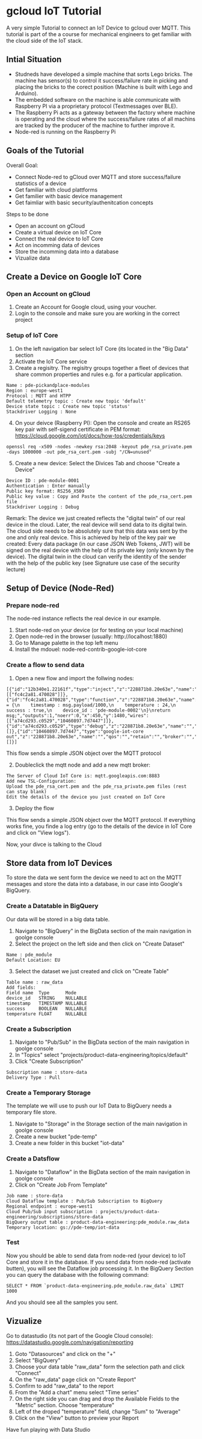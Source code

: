 # gcloud IoT Tutorial
A very simple Tutorial to connect an IoT Device to gcloud over MQTT.
This tutorial is part of the a course for mechanical engineers to get familiar with the cloud side of the IoT stack.

## Intial Situation
* Studneds have developed a simple machine that sorts Lego bricks. The machine has sensor(s) to control it success/failure rate in picking and placing the bricks to the corect position (Machine is built with Lego and Arduino).
* The embedded software on the machine is able communicate with Raspberry PI via a proprietary protocol (Textmessages over BLE).
* The Raspberry Pi acts as a gateway between the factory where machine is operating and the cloud where the success/failure rates of all machins are tracked by the producer of the machine to further improve it.
* Node-red is running on the Raspberry Pi

## Goals of the Tutorial

Overall Goal: 
* Connect Node-red to gCloud over MQTT and store success/failure statistics of a device
* Get familiar with cloud plattforms
* Get familier with basic device management
* Get faimliar with basic security/authenitcation concepts

Steps to be done
* Open an account on gCloud
* Create a virtual device on IoT Core
* Connect the real device to IoT Core
* Act on incomming data of devices
* Store the incomming data into a database 
* Vizualize data

## Create a Device on Google IoT Core

### Open an Account on gCloud
1. Create an Account for Google cloud, using your voucher.
2. Login to the console and make sure you are working in the correct project

### Setup of IoT Core
1. On the left navigation bar select IoT Core (its located in the "Big Data" section
2. Activate the IoT Core service
3. Create a regisitry. The regisitry groups together a fleet of devices that share common properties and rules e.g. for a particular application.
```
Name : pde-pickandplace-modules
Region : europe-west1
Protocol : MQTT and HTPP
Default telemetry topic : Create new topic 'default'
Device state topic : Create new topic 'status'
Stackdriver Logging : None
```
4. On your deivce (Raspberry PI): Open the console and create an RS265 key pair with self-sigend certificate in PEM format: https://cloud.google.com/iot/docs/how-tos/credentials/keys 

```
openssl req -x509 -nodes -newkey rsa:2048 -keyout pde_rsa_private.pem -days 1000000 -out pde_rsa_cert.pem -subj "/CN=unused"
```

5. Create a new device: Select the Divices Tab and choose "Create a Device" 
```
Device ID : pde-module-0001
Authentication : Enter manually
Public key format: RS256_X509
Public key value : Copy and Paste the content of the pde_rsa_cert.pem file
Stackdriver Logging : Debug
```
Remark: The device we just created reflects the "digital twin" of our real device in the cloud. Later, the real device will send data to its digital twin. The cloud side needs to be absolutely sure that this data was sent by the one and only real device. This is achieved by help of the key pair we created: Every data package (in our case JSON Web Tokens, JWT) will be signed on the real device with the help of its private key (only known by the device). The digital twin in the cloud can verify the identity of the sender with the help of the public key (see Signature use case of the security lecture)

## Setup of Device (Node-Red)

### Prepare node-red
The node-red instance reflects the real device in our example.
1. Start node-red on your device (or for testing on your local machine)
2. Open node-red in the browser (usually: http://localhost:1880)
3. Go to Manage palette in the top left menu
4. Install the mdouel: node-red-contrib-google-iot-core

### Create a flow to send data
1. Open a new flow and import the follwing nodes:
```
[{"id":"12b340e1.22161f","type":"inject","z":"228871b8.20e63e","name":"","topic":"","payload":"","payloadType":"date","repeat":"","crontab":"","once":false,"onceDelay":0.1,"x":260,"y":1480,"wires":[["fc4c2a81.470028"]]},{"id":"fc4c2a81.470028","type":"function","z":"228871b8.20e63e","name":"","func":"msg.payload = {\n    timestamp : msg.payload/1000,\n    temperature : 24,\n    success : true,\n    device_id : 'pde-module-0002'\n}\nreturn msg;","outputs":1,"noerr":0,"x":450,"y":1480,"wires":[["a74cd293.c0529","10460897.7d7447"]]},{"id":"a74cd293.c0529","type":"debug","z":"228871b8.20e63e","name":"","active":true,"tosidebar":true,"console":false,"tostatus":false,"complete":"false","x":690,"y":1540,"wires":[]},{"id":"10460897.7d7447","type":"google-iot-core out","z":"228871b8.20e63e","name":"","qos":"","retain":"","broker":"","x":700,"y":1440,"wires":[]}]
```
This flow sends a simple JSON object over the MQTT protocol

2. Doubleclick the mqtt node and add a new mqtt broker:
```
The Server of Cloud IoT Core is: mqtt.googleapis.com:8883
Add new TSL-Configuration:
Upload the pde_rsa_cert.pem and the pde_rsa_private.pem files (rest can stay blank)
Edit the details of the device you just created on IoT Core

```
3. Deploy the flow

This flow sends a simple JSON object over the MQTT protocol. If everything works fine, you finde a log entry (go to the details of the device in IoT Core and click on "View logs").

Now, your divce is talking to the Cloud

## Store data from IoT Devices
To store the data we sent form the device we need to act on the MQTT messages and store the data into a database, in our case into Google's BigQuery.

### Create a Datatable in BigQuery
Our data will be stored in a big data table.

1. Navigate to "BigQuery" in the BigData section of the main navigation in goolge console
2. Select the project on the left side and then click on "Create Dataset"
```
Name : pde_module
Default Location: EU
```
3. Select the dataset we just created and click on "Create Table"
```
Table name : raw_data
Add fields:
Field name  Type      Mode
device_id   STRING    NULLABLE	
timestamp   TIMESTAMP NULLABLE	
success     BOOLEAN   NULLABLE	
temperature FLOAT     NULLABLE

```

### Create a Subscription

1. Navigate to "Pub/Sub" in the BigData section of the main navigation in goolge console
2. In "Topics" select "projects/product-data-engineering/topics/default"
3. Click "Create Subscription"
```
Subscription name : store-data
Delivery Type : Pull
```


### Create a Temporary Storage
The template we will use to push our IoT Data to BigQuery needs a temporary file store.

1. Navigate to "Storage" in the Storage section of the main navigation in goolge console
2. Create a new bucket "pde-temp"
3. Create a new folder in this bucket "iot-data"

### Create a Datsflow

1. Navigate to "Dataflow" in the BigData section of the main navigation in goolge console
2. Click on "Create Job From Template"
```
Job name : store-data
Cloud Dataflow template : Pub/Sub Subscription to BigQuery
Regional endpoint : europe-west1
Cloud Pub/Sub input subscription : projects/product-data-engineering/subscriptions/store-data
BigQuery output table : product-data-engineering:pde_module.raw_data
Temporary location: gs://pde-temp/iot-data
```

### Test
Now you should be able to send data from node-red (your device) to IoT Core and store it in the database.
If you send data from node-red (activate butten), you will see the Dataflow job processing it.
In the BigQuery Section you can query the database with the following command:

```
SELECT * FROM `product-data-engineering.pde_module.raw_data` LIMIT 1000
```

And you should see all the samples you sent.

## Vizualize
Go to datastudio (its not part of the Google Cloud console):
https://datastudio.google.com/navigation/reporting

1. Goto "Datasources" and click on the "+"
2. Select "BigQuery"
3. Choose your data table "raw_data" form the selection path and click "Connect"
4. On the "raw_data" page click on "Create Report"
5. Confirm to add "raw_data" to the report
6. From the "Add a chart" menu select "Time series"
7. On the right side you can drag and drop the Available Fields to the "Metric" section. Choose "temperature"
8. Left of the droped "temperature" field, change "Sum" to "Average"
9. Click on the "View" button to preview your Report

Have fun playing with Data Studio

